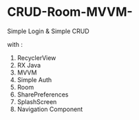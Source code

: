 # CRUD-Room-MVVM-

Simple Login & Simple CRUD

with :
1. RecyclerView
2. RX Java
3. MVVM
4. Simple Auth
5. Room
6. SharePreferences
7. SplashScreen
8. Navigation Component
